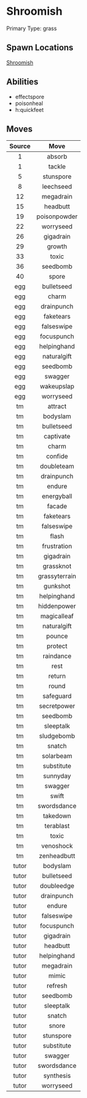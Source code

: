 # Shroomish  
Primary Type: grass  
  
## Spawn Locations  
[Shroomish](/data/spawn_presets/shroomish.md)  
  
## Abilities  
  * effectspore
  * poisonheal
  * h:quickfeet
  
  
## Moves  
  
| Source | Move |  
|:---:|:---:|  
| 1 | absorb |  
| 1 | tackle |  
| 5 | stunspore |  
| 8 | leechseed |  
| 12 | megadrain |  
| 15 | headbutt |  
| 19 | poisonpowder |  
| 22 | worryseed |  
| 26 | gigadrain |  
| 29 | growth |  
| 33 | toxic |  
| 36 | seedbomb |  
| 40 | spore |  
| egg | bulletseed |  
| egg | charm |  
| egg | drainpunch |  
| egg | faketears |  
| egg | falseswipe |  
| egg | focuspunch |  
| egg | helpinghand |  
| egg | naturalgift |  
| egg | seedbomb |  
| egg | swagger |  
| egg | wakeupslap |  
| egg | worryseed |  
| tm | attract |  
| tm | bodyslam |  
| tm | bulletseed |  
| tm | captivate |  
| tm | charm |  
| tm | confide |  
| tm | doubleteam |  
| tm | drainpunch |  
| tm | endure |  
| tm | energyball |  
| tm | facade |  
| tm | faketears |  
| tm | falseswipe |  
| tm | flash |  
| tm | frustration |  
| tm | gigadrain |  
| tm | grassknot |  
| tm | grassyterrain |  
| tm | gunkshot |  
| tm | helpinghand |  
| tm | hiddenpower |  
| tm | magicalleaf |  
| tm | naturalgift |  
| tm | pounce |  
| tm | protect |  
| tm | raindance |  
| tm | rest |  
| tm | return |  
| tm | round |  
| tm | safeguard |  
| tm | secretpower |  
| tm | seedbomb |  
| tm | sleeptalk |  
| tm | sludgebomb |  
| tm | snatch |  
| tm | solarbeam |  
| tm | substitute |  
| tm | sunnyday |  
| tm | swagger |  
| tm | swift |  
| tm | swordsdance |  
| tm | takedown |  
| tm | terablast |  
| tm | toxic |  
| tm | venoshock |  
| tm | zenheadbutt |  
| tutor | bodyslam |  
| tutor | bulletseed |  
| tutor | doubleedge |  
| tutor | drainpunch |  
| tutor | endure |  
| tutor | falseswipe |  
| tutor | focuspunch |  
| tutor | gigadrain |  
| tutor | headbutt |  
| tutor | helpinghand |  
| tutor | megadrain |  
| tutor | mimic |  
| tutor | refresh |  
| tutor | seedbomb |  
| tutor | sleeptalk |  
| tutor | snatch |  
| tutor | snore |  
| tutor | stunspore |  
| tutor | substitute |  
| tutor | swagger |  
| tutor | swordsdance |  
| tutor | synthesis |  
| tutor | worryseed |  
  
